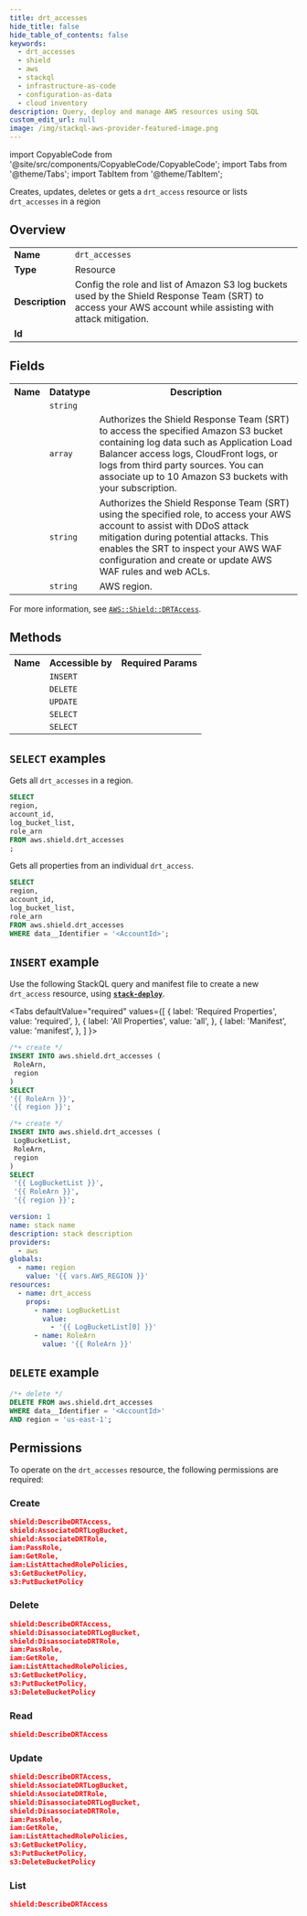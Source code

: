 ```yaml
---
title: drt_accesses
hide_title: false
hide_table_of_contents: false
keywords:
  - drt_accesses
  - shield
  - aws
  - stackql
  - infrastructure-as-code
  - configuration-as-data
  - cloud inventory
description: Query, deploy and manage AWS resources using SQL
custom_edit_url: null
image: /img/stackql-aws-provider-featured-image.png
---
```


import CopyableCode from '@site/src/components/CopyableCode/CopyableCode';
import Tabs from '@theme/Tabs';
import TabItem from '@theme/TabItem';

Creates, updates, deletes or gets a <code>drt_access</code> resource or lists <code>drt_accesses</code> in a region

## Overview
<table>
<tbody>
<tr><td><b>Name</b></td><td><code>drt_accesses</code></td></tr>
<tr><td><b>Type</b></td><td>Resource</td></tr>
<tr><td><b>Description</b></td><td>Config the role and list of Amazon S3 log buckets used by the Shield Response Team (SRT) to access your AWS account while assisting with attack mitigation.</td></tr>
<tr><td><b>Id</b></td><td><CopyableCode code="aws.shield.drt_accesses" /></td></tr>
</tbody>
</table>

## Fields
<table>
<tbody>
<tr><th>Name</th><th>Datatype</th><th>Description</th></tr><tr><td><CopyableCode code="account_id" /></td><td><code>string</code></td><td></td></tr>
<tr><td><CopyableCode code="log_bucket_list" /></td><td><code>array</code></td><td>Authorizes the Shield Response Team (SRT) to access the specified Amazon S3 bucket containing log data such as Application Load Balancer access logs, CloudFront logs, or logs from third party sources. You can associate up to 10 Amazon S3 buckets with your subscription.</td></tr>
<tr><td><CopyableCode code="role_arn" /></td><td><code>string</code></td><td>Authorizes the Shield Response Team (SRT) using the specified role, to access your AWS account to assist with DDoS attack mitigation during potential attacks. This enables the SRT to inspect your AWS WAF configuration and create or update AWS WAF rules and web ACLs.</td></tr>
<tr><td><CopyableCode code="region" /></td><td><code>string</code></td><td>AWS region.</td></tr>
</tbody>
</table>

For more information, see <a href="https://docs.aws.amazon.com/AWSCloudFormation/latest/UserGuide/aws-resource-shield-drtaccess.html"><code>AWS::Shield::DRTAccess</code></a>.

## Methods

<table>
<tbody>
  <tr>
    <th>Name</th>
    <th>Accessible by</th>
    <th>Required Params</th>
  </tr>
  <tr>
    <td><CopyableCode code="create_resource" /></td>
    <td><code>INSERT</code></td>
    <td><CopyableCode code="RoleArn, region" /></td>
  </tr>
  <tr>
    <td><CopyableCode code="delete_resource" /></td>
    <td><code>DELETE</code></td>
    <td><CopyableCode code="data__Identifier, region" /></td>
  </tr>
  <tr>
    <td><CopyableCode code="update_resource" /></td>
    <td><code>UPDATE</code></td>
    <td><CopyableCode code="data__Identifier, data__PatchDocument, region" /></td>
  </tr>
  <tr>
    <td><CopyableCode code="list_resources" /></td>
    <td><code>SELECT</code></td>
    <td><CopyableCode code="region" /></td>
  </tr>
  <tr>
    <td><CopyableCode code="get_resource" /></td>
    <td><code>SELECT</code></td>
    <td><CopyableCode code="data__Identifier, region" /></td>
  </tr>
</tbody>
</table>

## `SELECT` examples
Gets all <code>drt_accesses</code> in a region.
```sql
SELECT
region,
account_id,
log_bucket_list,
role_arn
FROM aws.shield.drt_accesses
;
```
Gets all properties from an individual <code>drt_access</code>.
```sql
SELECT
region,
account_id,
log_bucket_list,
role_arn
FROM aws.shield.drt_accesses
WHERE data__Identifier = '<AccountId>';
```

## `INSERT` example

Use the following StackQL query and manifest file to create a new <code>drt_access</code> resource, using [__`stack-deploy`__](https://pypi.org/project/stack-deploy/).

<Tabs
    defaultValue="required"
    values={[
      { label: 'Required Properties', value: 'required', },
      { label: 'All Properties', value: 'all', },
      { label: 'Manifest', value: 'manifest', },
    ]
}>
<TabItem value="required">

```sql
/*+ create */
INSERT INTO aws.shield.drt_accesses (
 RoleArn,
 region
)
SELECT 
'{{ RoleArn }}',
'{{ region }}';
```
</TabItem>
<TabItem value="all">

```sql
/*+ create */
INSERT INTO aws.shield.drt_accesses (
 LogBucketList,
 RoleArn,
 region
)
SELECT 
 '{{ LogBucketList }}',
 '{{ RoleArn }}',
 '{{ region }}';
```
</TabItem>
<TabItem value="manifest">

```yaml
version: 1
name: stack name
description: stack description
providers:
  - aws
globals:
  - name: region
    value: '{{ vars.AWS_REGION }}'
resources:
  - name: drt_access
    props:
      - name: LogBucketList
        value:
          - '{{ LogBucketList[0] }}'
      - name: RoleArn
        value: '{{ RoleArn }}'

```
</TabItem>
</Tabs>

## `DELETE` example

```sql
/*+ delete */
DELETE FROM aws.shield.drt_accesses
WHERE data__Identifier = '<AccountId>'
AND region = 'us-east-1';
```

## Permissions

To operate on the <code>drt_accesses</code> resource, the following permissions are required:

### Create
```json
shield:DescribeDRTAccess,
shield:AssociateDRTLogBucket,
shield:AssociateDRTRole,
iam:PassRole,
iam:GetRole,
iam:ListAttachedRolePolicies,
s3:GetBucketPolicy,
s3:PutBucketPolicy
```

### Delete
```json
shield:DescribeDRTAccess,
shield:DisassociateDRTLogBucket,
shield:DisassociateDRTRole,
iam:PassRole,
iam:GetRole,
iam:ListAttachedRolePolicies,
s3:GetBucketPolicy,
s3:PutBucketPolicy,
s3:DeleteBucketPolicy
```

### Read
```json
shield:DescribeDRTAccess
```

### Update
```json
shield:DescribeDRTAccess,
shield:AssociateDRTLogBucket,
shield:AssociateDRTRole,
shield:DisassociateDRTLogBucket,
shield:DisassociateDRTRole,
iam:PassRole,
iam:GetRole,
iam:ListAttachedRolePolicies,
s3:GetBucketPolicy,
s3:PutBucketPolicy,
s3:DeleteBucketPolicy
```

### List
```json
shield:DescribeDRTAccess
```
